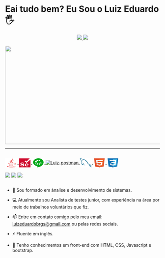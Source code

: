 <h1 align="left">Eai tudo bem? Eu Sou o Luiz Eduardo 🖐</h1>

<div align="center">
  <a href="https://github.com/LuizBorgesss">
  <img height="180em" src="https://github-readme-stats.vercel.app/api?username=LuizBorgesss&show_icons=true&theme=highcontrast&include_all_commits=true&count_private=true"/>
  <img height="180em" src="https://github-readme-stats.vercel.app/api/top-langs/?username=LuizBorgesss&layout=compact&langs_count=7&theme=highcontrast"/>
</div>
<br>
    
 <div>
   <img src="https://user-images.githubusercontent.com/106599546/202848566-11b94957-e789-44eb-a11c-d74e8e1bd114.gif" width="1300" height="320" align=center>
 </div>  
 
 <hr> 
<div style="display: inline_block"><br>
  <img align="center" alt="Luiz-Java" height="30" width="40" src="https://raw.githubusercontent.com/devicons/devicon/master/icons/java/java-plain.svg">
  <img align="center" alt="Luiz-Selenium" height="30" width="40" src="https://raw.githubusercontent.com/devicons/devicon/master/icons/selenium/selenium-original.svg">
  <img align="center" alt="Luiz-cucumber" height="30" width="40" src="https://raw.githubusercontent.com/devicons/devicon/master/icons/cucumber/cucumber-plain.svg">
  <img align="center" alt="Luiz-postman" height="30" width="40" src="https://github.com/kilianpaquier/devicon/blob/develop/icons/postman/postman-plain.svg">
  <img align="center" alt="Luiz-React" height="30" width="40" src="https://raw.githubusercontent.com/devicons/devicon/master/icons/mysql/mysql-plain.svg">
  <img align="center" alt="Luiz-HTML" height="30" width="40" src="https://raw.githubusercontent.com/devicons/devicon/master/icons/html5/html5-original.svg">
  <img align="center" alt="Luiz-CSS" height="30" width="40" src="https://raw.githubusercontent.com/devicons/devicon/master/icons/css3/css3-original.svg">
</div>
  <br>
  
<div>
  <a href="https://www.instagram.com/luizbrgs/" target="_blank"><img src="https://img.shields.io/badge/-Instagram-%23E4405F?style=for-the-badge&logo=instagram&logoColor=white" target="_blank"></a>
  <a href = "mailto:luizeduardobrgs@gmail.com"><img src="https://img.shields.io/badge/-Gmail-%23333?style=for-the-badge&logo=gmail&logoColor=white" target="_blank"></a>
  <a href="https://www.linkedin.com/in/luiz-eduardo-borges-52a1911b1/" target="_blank"><img src="https://img.shields.io/badge/-LinkedIn-%230077B5?style=for-the-badge&logo=linkedin&logoColor=white" target="_blank"></a> 
  
  ##
  
- 🔭 Sou formado em ánalise e desenvolvimento de sistemas.

- 💻 Atualmente sou Analista de testes junior, com experiência na área por meio de trabalhos voluntários que fiz.

- 📫 Entre em contato comigo pelo meu email: luizeduardobrgs@gmail.com ou pelas redes sociais.

- ⚡ Fluente em inglês.

- 🌱 Tenho conhecimentos em front-end com HTML, CSS, Javascript e bootstrap.


